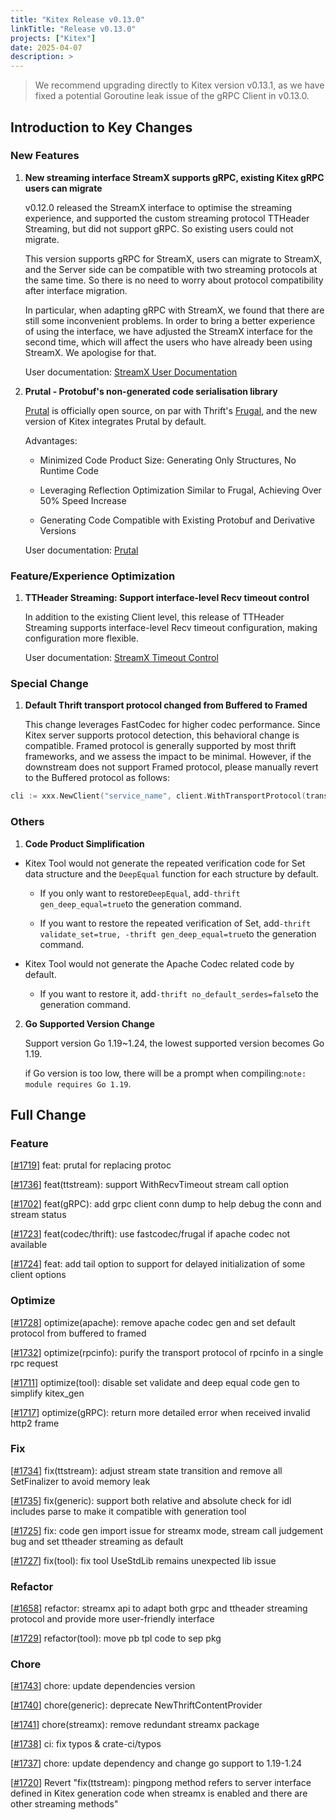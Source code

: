 ```yaml
---
title: "Kitex Release v0.13.0"
linkTitle: "Release v0.13.0"
projects: ["Kitex"]
date: 2025-04-07
description: >
---
```


> We recommend upgrading directly to Kitex version v0.13.1, as we have fixed a potential Goroutine leak issue of the gRPC Client in v0.13.0.

## **Introduction to Key Changes**

### **New Features**
1. **New streaming interface StreamX supports gRPC, existing Kitex gRPC users can migrate**

    v0.12.0 released the StreamX interface to optimise the streaming experience, and supported the custom streaming protocol TTHeader Streaming, but did not support gRPC. So existing users could not migrate.

    This version supports gRPC for StreamX, users can migrate to StreamX, and the Server side can be compatible with two streaming protocols at the same time. So there is no need to worry about protocol compatibility after interface migration.

    In particular, when adapting gRPC with StreamX, we found that there are still some inconvenient problems. In order to bring a better experience of using the interface, we have adjusted the StreamX interface for the second time, which will affect the users who have already been using StreamX. We apologise for that.

    User documentation: [StreamX User Documentation](/docs/kitex/tutorials/basic-feature/streamx)

2. **Prutal - Protobuf's non-generated code serialisation library**

    [Prutal](https://github.com/cloudwego/prutal) is officially open source, on par with Thrift's [Frugal](https://github.com/cloudwego/frugal), and the new version of Kitex integrates Prutal by default.

    Advantages:

    - Minimized Code Product Size: Generating Only Structures, No Runtime Code

    - Leveraging Reflection Optimization Similar to Frugal, Achieving Over 50% Speed Increase

    - Generating Code Compatible with Existing Protobuf and Derivative Versions

    User documentation: [Prutal](/docs/kitex/tutorials/code-gen/prutal)

### **Feature/Experience Optimization**
1. **TTHeader Streaming: Support interface-level Recv timeout control**
    
    In addition to the existing Client level, this release of TTHeader Streaming supports interface-level Recv timeout configuration, making configuration more flexible.

    User documentation: [StreamX Timeout Control](/docs/kitex/tutorials/basic-feature/streamx/streamx_timeout_control/)


### **Special Change**

1. **Default Thrift transport protocol changed from Buffered to Framed**

   This change leverages FastCodec for higher codec performance. Since Kitex server supports protocol detection, this behavioral change is compatible. Framed protocol is generally supported by most thrift frameworks, and we assess the impact to be minimal. However, if the downstream does not support Framed protocol, please manually revert to the Buffered protocol as follows:

```go
cli := xxx.NewClient("service_name", client.WithTransportProtocol(transport.PurePayload))
```


### **Others**
1. **Code Product Simplification** 
    
  - Kitex Tool would not generate the repeated verification code for Set data structure and the ```DeepEqual``` function for each structure by default.

    - If you only want to restore```DeepEqual```, add```-thrift gen_deep_equal=true```to the generation command.

    - If you want to restore the repeated verification of Set, add```-thrift validate_set=true, -thrift gen_deep_equal=true```to the generation command.

  - Kitex Tool would not generate the Apache Codec related code by default.

    - If you want to restore it, add```-thrift no_default_serdes=false```to the generation command.

2. **Go Supported Version Change** 
    
    Support version Go 1.19~1.24, the lowest supported version becomes Go 1.19.

    if Go version is too low, there will be a prompt when compiling:```note: module requires Go 1.19```.

## **Full Change**
### Feature
[[#1719](https://github.com/cloudwego/kitex/pull/1719)] feat: prutal for replacing protoc

[[#1736](https://github.com/cloudwego/kitex/pull/1736)] feat(ttstream): support WithRecvTimeout stream call option

[[#1702](https://github.com/cloudwego/kitex/pull/1702)] feat(gRPC): add grpc client conn dump to help debug the conn and stream status

[[#1723](https://github.com/cloudwego/kitex/pull/1723)] feat(codec/thrift): use fastcodec/frugal if apache codec not available

[[#1724](https://github.com/cloudwego/kitex/pull/1724)] feat: add tail option to support for delayed initialization of some client options

### Optimize
[[#1728](https://github.com/cloudwego/kitex/pull/1728)] optimize(apache): remove apache codec gen and set default protocol from buffered to framed

[[#1732](https://github.com/cloudwego/kitex/pull/1732)] optimize(rpcinfo): purify the transport protocol of rpcinfo in a single rpc request

[[#1711](https://github.com/cloudwego/kitex/pull/1711)] optimize(tool): disable set validate and deep equal code gen to simplify kitex_gen

[[#1717](https://github.com/cloudwego/kitex/pull/1717)] optimize(gRPC): return more detailed error when received invalid http2 frame

### Fix
[[#1734](https://github.com/cloudwego/kitex/pull/1734)] fix(ttstream): adjust stream state transition and remove all SetFinalizer to avoid memory leak

[[#1735](https://github.com/cloudwego/kitex/pull/1735)] fix(generic): support both relative and absolute check for idl includes parse to make it compatible with generation tool

[[#1725](https://github.com/cloudwego/kitex/pull/1725)] fix: code gen import issue for streamx mode, stream call judgement bug and set ttheader streaming as default

[[#1727](https://github.com/cloudwego/kitex/pull/1727)] fix(tool): fix tool UseStdLib remains unexpected lib issue

### Refactor
[[#1658](https://github.com/cloudwego/kitex/pull/1658)] refactor: streamx api to adapt both grpc and ttheader streaming protocol and provide more user-friendly interface

[[#1729](https://github.com/cloudwego/kitex/pull/1729)] refactor(tool): move pb tpl code to sep pkg

### Chore
[[#1743](https://github.com/cloudwego/kitex/pull/1743)] chore: update dependencies version

[[#1740](https://github.com/cloudwego/kitex/pull/1740)] chore(generic): deprecate NewThriftContentProvider

[[#1741](https://github.com/cloudwego/kitex/pull/1741)] chore(streamx): remove redundant streamx package

[[#1738](https://github.com/cloudwego/kitex/pull/1738)] ci: fix typos & crate-ci/typos

[[#1737](https://github.com/cloudwego/kitex/pull/1737)] chore: update dependency and change go support to 1.19-1.24

[[#1720](https://github.com/cloudwego/kitex/pull/1720)] Revert "fix(ttstream): pingpong method refers to server interface defined in Kitex generation code when streamx is enabled and there are other streaming methods"
